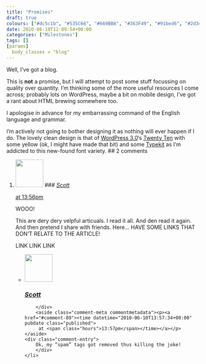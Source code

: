 ```yaml
---
title: "Promises"
draft: true
colours: ["#dc5c1b", "#535C66", "#669BB8", "#363F49", "#91bed6", "#2d343c", "#ff881a"]
date: 2010-06-10T12:09:54+00:00
categories: ["Milestones"]
tags: []
[params]
  body_classes = "blog"
---
```


Well, I’ve got a blog.

This is **not** a promise, but I will attempt to post some stuff focussing on quality over quantity. I’m thinking some of the more useful resources I come across; probably lots on WordPress, maybe a bit on mobile design, I’ve got a rant about HTML brewing somewhere too.

I apologise in advance for my embarrassing command of the English language and grammar.

I’m actively not going to bother designing it as nothing will ever happen if I do. The lovely clean design is that of [WordPress 3.0](http://wordpress.org/download/release-archive/ "WordPress release archive")‘s [Twenty Ten](http://codex.wordpress.org/Glossary#Twenty_Ten_theme "WordPress 3.0's default theme - Twenty Ten") with some yellow (ok, I might have made that bit) and some [Typekit](http://typekit.com "Typekit web font service") as I’m addicted to this new-found font variety.
	## 2 comments

<ol class="commentlist">
	<li class="comment even thread-even depth-1" id="li-comment-88">
			<div class="comment-author vcard">
			<img alt='' src='https://secure.gravatar.com/avatar/4dab7155700c1cf887723661552e7083?s=72&amp;d=mm&amp;r=g' srcset='https://secure.gravatar.com/avatar/4dab7155700c1cf887723661552e7083?s=144&amp;d=mm&amp;r=g 2x' class='avatar avatar-72 photo' height='72' width='72' />
### <cite class="fn"><a href='http://cribble.net' rel='external nofollow' class='url'>Scott</a></cite>
		</div>
		<aside class="comment-meta commentmetadata"><p><a href="#comment-88"><time datetime="2010-06-10T13:56:56+00:00" pubdate class="published">
		 at <span class="hours">13:56pm</span></time></a></p>
	</aside>
	<div class="comment-entry">
		WOOO!

This are dery dery velpful articuals. I read it all. And den read it again. And then pretend I share with friends. Here… HAVE SOME LINKS THAT DON’T RELATE TO THE ARTICLE!

LINK LINK LINK	</div>
	<ul class="children">
		<li class="comment odd alt depth-2" id="li-comment-89">
			<div class="comment-author vcard">
			<img alt='' src='https://secure.gravatar.com/avatar/4dab7155700c1cf887723661552e7083?s=72&amp;d=mm&amp;r=g' srcset='https://secure.gravatar.com/avatar/4dab7155700c1cf887723661552e7083?s=144&amp;d=mm&amp;r=g 2x' class='avatar avatar-72 photo' height='72' width='72' />
### <cite class="fn"><a href='http://cribble.net' rel='external nofollow' class='url'>Scott</a></cite>
		</div>
		<aside class="comment-meta commentmetadata"><p><a href="#comment-89"><time datetime="2010-06-10T13:57:34+00:00" pubdate class="published">
		 at <span class="hours">13:57pm</span></time></a></p>
	</aside>
	<div class="comment-entry">
		Ok, my “spam” tags got removed thus killing the joke!
		</div>
	</li>
</ol>
